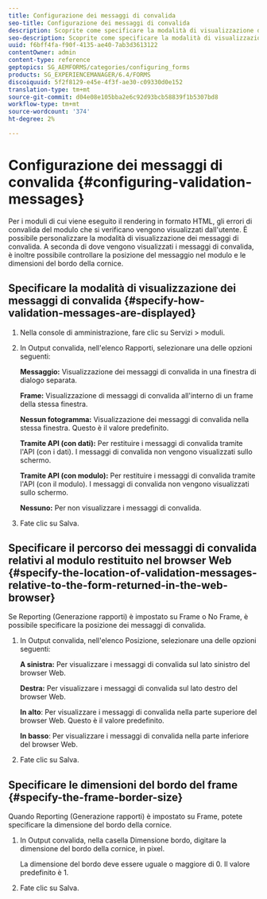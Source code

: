 ```yaml
---
title: Configurazione dei messaggi di convalida
seo-title: Configurazione dei messaggi di convalida
description: Scoprite come specificare la modalità di visualizzazione dei messaggi di convalida e la relativa posizione rispetto al modulo restituito nel browser Web.
seo-description: Scoprite come specificare la modalità di visualizzazione dei messaggi di convalida e la relativa posizione rispetto al modulo restituito nel browser Web.
uuid: f6bff4fa-f90f-4135-ae40-7ab3d3613122
contentOwner: admin
content-type: reference
geptopics: SG_AEMFORMS/categories/configuring_forms
products: SG_EXPERIENCEMANAGER/6.4/FORMS
discoiquuid: 5f2f8129-e45e-4f3f-ae30-c09330d0e152
translation-type: tm+mt
source-git-commit: d04e08e105bba2e6c92d93bcb58839f1b5307bd8
workflow-type: tm+mt
source-wordcount: '374'
ht-degree: 2%

---
```



# Configurazione dei messaggi di convalida {#configuring-validation-messages}

Per i moduli di cui viene eseguito il rendering in formato HTML, gli errori di convalida del modulo che si verificano vengono visualizzati dall&#39;utente. È possibile personalizzare la modalità di visualizzazione dei messaggi di convalida. A seconda di dove vengono visualizzati i messaggi di convalida, è inoltre possibile controllare la posizione del messaggio nel modulo e le dimensioni del bordo della cornice.

## Specificare la modalità di visualizzazione dei messaggi di convalida {#specify-how-validation-messages-are-displayed}

1. Nella console di amministrazione, fare clic su Servizi > moduli.
1. In Output convalida, nell&#39;elenco Rapporti, selezionare una delle opzioni seguenti:

   **Messaggio:** Visualizzazione dei messaggi di convalida in una finestra di dialogo separata.

   **Frame:** Visualizzazione di messaggi di convalida all&#39;interno di un frame della stessa finestra.

   **Nessun fotogramma:** Visualizzazione dei messaggi di convalida nella stessa finestra. Questo è il valore predefinito.

   **Tramite API (con dati):** Per restituire i messaggi di convalida tramite l&#39;API (con i dati). I messaggi di convalida non vengono visualizzati sullo schermo.

   **Tramite API (con modulo):** Per restituire i messaggi di convalida tramite l&#39;API (con il modulo). I messaggi di convalida non vengono visualizzati sullo schermo.

   **Nessuno:** Per non visualizzare i messaggi di convalida.

1. Fate clic su Salva.

## Specificare il percorso dei messaggi di convalida relativi al modulo restituito nel browser Web {#specify-the-location-of-validation-messages-relative-to-the-form-returned-in-the-web-browser}

Se Reporting (Generazione rapporti) è impostato su Frame o No Frame, è possibile specificare la posizione dei messaggi di convalida.

1. In Output convalida, nell&#39;elenco Posizione, selezionare una delle opzioni seguenti:

   **A sinistra:** Per visualizzare i messaggi di convalida sul lato sinistro del browser Web.

   **Destra:** Per visualizzare i messaggi di convalida sul lato destro del browser Web.

   **In alto**: Per visualizzare i messaggi di convalida nella parte superiore del browser Web. Questo è il valore predefinito.

   **In basso**: Per visualizzare i messaggi di convalida nella parte inferiore del browser Web.

1. Fate clic su Salva.

## Specificare le dimensioni del bordo del frame {#specify-the-frame-border-size}

Quando Reporting (Generazione rapporti) è impostato su Frame, potete specificare la dimensione del bordo della cornice.

1. In Output convalida, nella casella Dimensione bordo, digitare la dimensione del bordo della cornice, in pixel.

   La dimensione del bordo deve essere uguale o maggiore di 0. Il valore predefinito è 1.

1. Fate clic su Salva.

